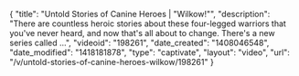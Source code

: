{
    "title": "Untold Stories of Canine Heroes | \"Wilkow!\"",
    "description": "There are countless heroic stories about these four-legged warriors that you've never heard, and now that's all about to change. There's a new series called ...",
    "videoid": "198261",
    "date_created": "1408046548",
    "date_modified": "1418181878",
    "type": "captivate",
    "layout": "video",
    "url": "\/v\/untold-stories-of-canine-heroes-wilkow\/198261"
}